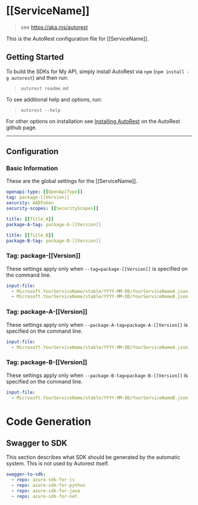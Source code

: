 # [[ServiceName]]

> see https://aka.ms/autorest

This is the AutoRest configuration file for [[ServiceName]].

## Getting Started

To build the SDKs for My API, simply install AutoRest via `npm` (`npm install -g autorest`) and then run:

> `autorest readme.md`

To see additional help and options, run:

> `autorest --help`

For other options on installation see [Installing AutoRest](https://aka.ms/autorest/install) on the AutoRest github page.

---

## Configuration

### Basic Information

These are the global settings for the [[ServiceName]].

```yaml
openapi-type: [[OpenApiType]]
tag: package-[[Version]]
security: AADToken
security-scopes: [[SecurityScopes]]
```

```yaml && $(package-A)
title: [[Title_A]]
package-A-tag: package-A-[[Version]]
```

```yaml && $(package-B)
title: [[Title_B]]
package-B-tag: package-B-[[Version]]
```

### Tag: package-[[Version]]

These settings apply only when `--tag=package-[[Version]]` is specified on the command line.

```yaml $(tag) == 'package-[[Version]]'
input-file:
  - Microsoft.YourServiceName/stable/YYYY-MM-DD/YourServiceNameA.json
  - Microsoft.YourServiceName/stable/YYYY-MM-DD/YourServiceNameB.json
```

### Tag: package-A-[[Version]]

These settings apply only when `--package-A-tag=package-A-[[Version]]` is specified on the command line.

```yaml $(package-A-tag) == 'package-A-[[Version]]'
input-file:
  - Microsoft.YourServiceName/stable/YYYY-MM-DD/YourServiceNameA.json
```

### Tag: package-B-[[Version]]

These settings apply only when `--package-B-tag=package-B-[[Version]]` is specified on the command line.

```yaml $(package-B-tag) == 'package-B-[[Version]]'
input-file:
  - Microsoft.YourServiceName/stable/YYYY-MM-DD/YourServiceNameB.json
```

# Code Generation

## Swagger to SDK

This section describes what SDK should be generated by the automatic system.
This is not used by Autorest itself.

```yaml $(swagger-to-sdk)
swagger-to-sdk:
  - repo: azure-sdk-for-js
  - repo: azure-sdk-for-python
  - repo: azure-sdk-for-java
  - repo: azure-sdk-for-net
```
